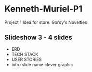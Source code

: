 # Kenneth-Muriel-P1
Project 1
Idea for store: Gordy's Novelties

## Slideshow 3 - 4 slides 
- ERD
- TECH STACK
- USER STORIES
- intro slide name clever graphic